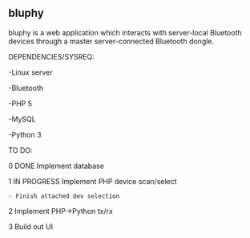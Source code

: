 bluphy
------

bluphy is a web application which interacts
with server-local Bluetooth devices through 
a master server-connected Bluetooth dongle.

DEPENDENCIES/SYSREQ:

-Linux server

-Bluetooth

-PHP 5

-MySQL

-Python 3

TO DO:

0 DONE Implement database

1 IN PROGRESS Implement PHP device scan/select

	- Finish attached dev selection

2 Implement PHP->Python tx/rx

3 Build out UI
